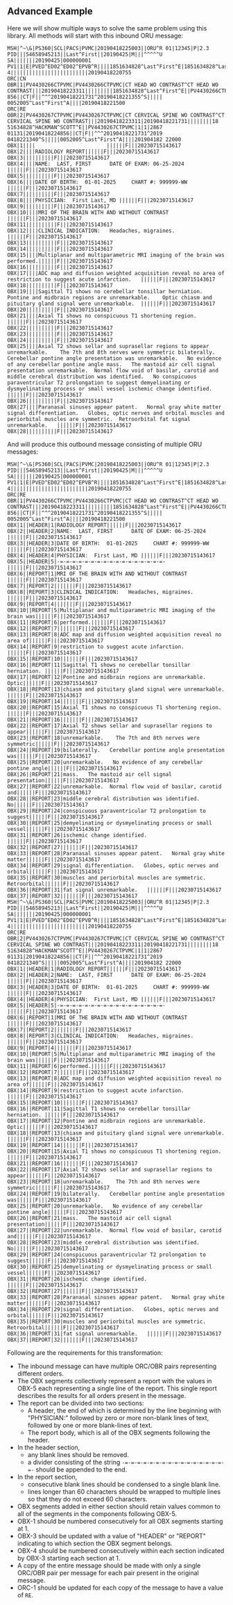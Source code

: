 ## Advanced Example
Here we will show multiple ways to solve the same problem using this library.
All methods will start with this inbound ORU message:

```
MSH|^~\&|PS360|SCL|PACS|PVMC|20190418225003||ORU^R 01|12345|P|2.3
PID|||54658945213||Last^First||20190425|M|||^^^^^U SA|||||||20190425|000000001
PV1|1|E|PVED^ED02^ED02^EPVB^R||||1851634828^Last^First^E|1851634828^Last^First^E||1|||||||||37014421 4|||||||||||||||||||||||||20190418220755
ORC|CN
OBR|1|PV4430266CTPVMC|PV4430266CTPVMC|CT HEAD WO CONTRAST^CT HEAD WO CONTRAST|||20190418223311|||||||||1851634828^Last^First^E||PV4430266CTPVMC|1|1|286701130|20190418224 856||CT|F||^^^20190418221731^20190418221355^S||||| 0052005^Last^First^A||||20190418221500
ORC|RE
OBR|2|PV4430267CTPVMC|PV4430267CTPVMC|CT CERVICAL SPINE WO CONTRAST^CT CERVICAL SPINE WO CONTRAST|||20190418223311|20190418221731||||||||18 51634828^HACKMAN^SCOTT^E||PV4430267CTPVMC|1|1|2867 01131|20190418224856||CT|F||^^^20190418221731^2019 0418221340^S|||||0052005^Last^First^A||||201904182 22000
OBX|1||||						||||||F|||20230715143617
OBX|2||||RADIOLOGY REPORT||||||F|||20230715143617
OBX|3||||||||||F|||20230715143617
OBX|4||||NAME:  LAST, FIRST      DATE OF EXAM: 06-25-2024 ||||||F|||20230715143617
OBX|5||||||||||F|||20230715143617
OBX|6||||DATE OF BIRTH:  01-01-2025     CHART #: 999999-WW ||||||F|||20230715143617
OBX|7||||||||||F|||20230715143617
OBX|8||||PHYSICIAN:  First Last, MD ||||||F|||20230715143617
OBX|9||||||||||F|||20230715143617
OBX|10||||MRI OF THE BRAIN WITH AND WITHOUT CONTRAST ||||||F|||20230715143617
OBX|11||||||||||F|||20230715143617
OBX|12||||CLINICAL INDICATION:   Headaches, migraines.  ||||||F|||20230715143617
OBX|13||||||||||F|||20230715143617
OBX|14||||||||||F|||20230715143617
OBX|15||||Multiplanar and multiparametric MRI imaging of the brain was performed.||||||F|||20230715143617
OBX|16||||||||||F|||20230715143617
OBX|17||||ADC map and diffusion weighted acquisition reveal no area of restriction to suggest acute infarction.   ||||||F|||20230715143617
OBX|18||||||||||F|||20230715143617
OBX|19||||Sagittal T1 shows no cerebellar tonsillar herniation.  Pontine and midbrain regions are unremarkable.    Optic chiasm and pituitary gland signal were unremarkable.  ||||||F|||20230715143617
OBX|20||||||||||F|||20230715143617
OBX|21||||Axial T1 shows no conspicuous T1 shortening region.   ||||||F|||20230715143617
OBX|22||||||||||F|||20230715143617
OBX|23||||||||||F|||20230715143617
OBX|24||||||||||F|||20230715143617
OBX|25||||Axial T2 shows sellar and suprasellar regions to appear unremarkable.    The 7th and 8th nerves were symmetric bilaterally.   Cerebellar pontine angle presentation was unremarkable.   No evidence of any cerebellar pontine angle mass.   The mastoid air cell signal presentation unremarkable.  Normal flow void of basilar, carotid and middle cerebral distribution was identified.   No conspicuous paraventricular T2 prolongation to suggest demyelinating or dysmyelinating process or small vessel ischemic change identified.   ||||||F|||20230715143617
OBX|26||||||||||F|||20230715143617
OBX|27||||Paranasal sinuses appear patent.   Normal gray white matter signal differentiation.   Globes, optic nerves and orbital muscles and periorbital muscles are symmetric.  Retroorbital fat signal unremarkable.   ||||||F|||20230715143617
OBX|28||||||||||F|||20230715143617

```

And will produce this outbound message consisting of multiple ORU messages:

```
MSH|^~\&|PS360|SCL|PACS|PVMC|20190418225003||ORU^R 01|12345|P|2.3
PID|||54658945213||Last^First||20190425|M|||^^^^^U SA|||||||20190425|000000001
PV1|1|E|PVED^ED02^ED02^EPVB^R||||1851634828^Last^First^E|1851634828^Last^First^E||1|||||||||37014421 4|||||||||||||||||||||||||20190418220755
ORC|RE
OBR|1|PV4430266CTPVMC|PV4430266CTPVMC|CT HEAD WO CONTRAST^CT HEAD WO CONTRAST|||20190418223311|||||||||1851634828^Last^First^E||PV4430266CTPVMC|1|1|286701130|20190418224 856||CT|F||^^^20190418221731^20190418221355^S||||| 0052005^Last^First^A||||20190418221500
OBX|1||HEADER|1|RADIOLOGY REPORT||||||F|||20230715143617
OBX|2||HEADER|2|NAME:  LAST, FIRST      DATE OF EXAM: 06-25-2024 ||||||F|||20230715143617
OBX|3||HEADER|3|DATE OF BIRTH:  01-01-2025     CHART #: 999999-WW ||||||F|||20230715143617
OBX|4||HEADER|4|PHYSICIAN:  First Last, MD ||||||F|||20230715143617
OBX|5||HEADER|5|-=-=-=-=-=-=-=-=-=-=-=-=-=-=-=-=-=-||||||F|||20230715143617
OBX|6||REPORT|1|MRI OF THE BRAIN WITH AND WITHOUT CONTRAST ||||||F|||20230715143617
OBX|7||REPORT|2|||||||F|||20230715143617
OBX|8||REPORT|3|CLINICAL INDICATION:   Headaches, migraines.  ||||||F|||20230715143617
OBX|9||REPORT|4|||||||F|||20230715143617
OBX|10||REPORT|5|Multiplanar and multiparametric MRI imaging of the brain was||||||F|||20230715143617
OBX|11||REPORT|6|performed.||||||F|||20230715143617
OBX|12||REPORT|7|||||||F|||20230715143617
OBX|13||REPORT|8|ADC map and diffusion weighted acquisition reveal no area of||||||F|||20230715143617
OBX|14||REPORT|9|restriction to suggest acute infarction.   ||||||F|||20230715143617
OBX|15||REPORT|10|||||||F|||20230715143617
OBX|16||REPORT|11|Sagittal T1 shows no cerebellar tonsillar herniation. ||||||F|||20230715143617
OBX|17||REPORT|12|Pontine and midbrain regions are unremarkable.    Optic||||||F|||20230715143617
OBX|18||REPORT|13|chiasm and pituitary gland signal were unremarkable.  ||||||F|||20230715143617
OBX|19||REPORT|14|||||||F|||20230715143617
OBX|20||REPORT|15|Axial T1 shows no conspicuous T1 shortening region.   ||||||F|||20230715143617
OBX|21||REPORT|16|||||||F|||20230715143617
OBX|22||REPORT|17|Axial T2 shows sellar and suprasellar regions to appear||||||F|||20230715143617
OBX|23||REPORT|18|unremarkable.    The 7th and 8th nerves were symmetric||||||F|||20230715143617
OBX|24||REPORT|19|bilaterally.   Cerebellar pontine angle presentation was||||||F|||20230715143617
OBX|25||REPORT|20|unremarkable.   No evidence of any cerebellar pontine angle||||||F|||20230715143617
OBX|26||REPORT|21|mass.   The mastoid air cell signal presentation||||||F|||20230715143617
OBX|27||REPORT|22|unremarkable.  Normal flow void of basilar, carotid and||||||F|||20230715143617
OBX|28||REPORT|23|middle cerebral distribution was identified.   No||||||F|||20230715143617
OBX|29||REPORT|24|conspicuous paraventricular T2 prolongation to suggest||||||F|||20230715143617
OBX|30||REPORT|25|demyelinating or dysmyelinating process or small vessel||||||F|||20230715143617
OBX|31||REPORT|26|ischemic change identified.   ||||||F|||20230715143617
OBX|32||REPORT|27|||||||F|||20230715143617
OBX|33||REPORT|28|Paranasal sinuses appear patent.   Normal gray white matter||||||F|||20230715143617
OBX|34||REPORT|29|signal differentiation.   Globes, optic nerves and orbital||||||F|||20230715143617
OBX|35||REPORT|30|muscles and periorbital muscles are symmetric.  Retroorbital||||||F|||20230715143617
OBX|36||REPORT|31|fat signal unremarkable.   ||||||F|||20230715143617
OBX|37||REPORT|32|||||||F|||20230715143617
MSH|^~\&|PS360|SCL|PACS|PVMC|20190418225003||ORU^R 01|12345|P|2.3
PID|||54658945213||Last^First||20190425|M|||^^^^^U SA|||||||20190425|000000001
PV1|1|E|PVED^ED02^ED02^EPVB^R||||1851634828^Last^First^E|1851634828^Last^First^E||1|||||||||37014421 4|||||||||||||||||||||||||20190418220755
ORC|RE
OBR|2|PV4430267CTPVMC|PV4430267CTPVMC|CT CERVICAL SPINE WO CONTRAST^CT CERVICAL SPINE WO CONTRAST|||20190418223311|20190418221731||||||||18 51634828^HACKMAN^SCOTT^E||PV4430267CTPVMC|1|1|2867 01131|20190418224856||CT|F||^^^20190418221731^2019 0418221340^S|||||0052005^Last^First^A||||201904182 22000
OBX|1||HEADER|1|RADIOLOGY REPORT||||||F|||20230715143617
OBX|2||HEADER|2|NAME:  LAST, FIRST      DATE OF EXAM: 06-25-2024 ||||||F|||20230715143617
OBX|3||HEADER|3|DATE OF BIRTH:  01-01-2025     CHART #: 999999-WW ||||||F|||20230715143617
OBX|4||HEADER|4|PHYSICIAN:  First Last, MD ||||||F|||20230715143617
OBX|5||HEADER|5|-=-=-=-=-=-=-=-=-=-=-=-=-=-=-=-=-=-||||||F|||20230715143617
OBX|6||REPORT|1|MRI OF THE BRAIN WITH AND WITHOUT CONTRAST ||||||F|||20230715143617
OBX|7||REPORT|2|||||||F|||20230715143617
OBX|8||REPORT|3|CLINICAL INDICATION:   Headaches, migraines.  ||||||F|||20230715143617
OBX|9||REPORT|4|||||||F|||20230715143617
OBX|10||REPORT|5|Multiplanar and multiparametric MRI imaging of the brain was||||||F|||20230715143617
OBX|11||REPORT|6|performed.||||||F|||20230715143617
OBX|12||REPORT|7|||||||F|||20230715143617
OBX|13||REPORT|8|ADC map and diffusion weighted acquisition reveal no area of||||||F|||20230715143617
OBX|14||REPORT|9|restriction to suggest acute infarction.   ||||||F|||20230715143617
OBX|15||REPORT|10|||||||F|||20230715143617
OBX|16||REPORT|11|Sagittal T1 shows no cerebellar tonsillar herniation. ||||||F|||20230715143617
OBX|17||REPORT|12|Pontine and midbrain regions are unremarkable.    Optic||||||F|||20230715143617
OBX|18||REPORT|13|chiasm and pituitary gland signal were unremarkable.  ||||||F|||20230715143617
OBX|19||REPORT|14|||||||F|||20230715143617
OBX|20||REPORT|15|Axial T1 shows no conspicuous T1 shortening region.   ||||||F|||20230715143617
OBX|21||REPORT|16|||||||F|||20230715143617
OBX|22||REPORT|17|Axial T2 shows sellar and suprasellar regions to appear||||||F|||20230715143617
OBX|23||REPORT|18|unremarkable.    The 7th and 8th nerves were symmetric||||||F|||20230715143617
OBX|24||REPORT|19|bilaterally.   Cerebellar pontine angle presentation was||||||F|||20230715143617
OBX|25||REPORT|20|unremarkable.   No evidence of any cerebellar pontine angle||||||F|||20230715143617
OBX|26||REPORT|21|mass.   The mastoid air cell signal presentation||||||F|||20230715143617
OBX|27||REPORT|22|unremarkable.  Normal flow void of basilar, carotid and||||||F|||20230715143617
OBX|28||REPORT|23|middle cerebral distribution was identified.   No||||||F|||20230715143617
OBX|29||REPORT|24|conspicuous paraventricular T2 prolongation to suggest||||||F|||20230715143617
OBX|30||REPORT|25|demyelinating or dysmyelinating process or small vessel||||||F|||20230715143617
OBX|31||REPORT|26|ischemic change identified.   ||||||F|||20230715143617
OBX|32||REPORT|27|||||||F|||20230715143617
OBX|33||REPORT|28|Paranasal sinuses appear patent.   Normal gray white matter||||||F|||20230715143617
OBX|34||REPORT|29|signal differentiation.   Globes, optic nerves and orbital||||||F|||20230715143617
OBX|35||REPORT|30|muscles and periorbital muscles are symmetric.  Retroorbital||||||F|||20230715143617
OBX|36||REPORT|31|fat signal unremarkable.   ||||||F|||20230715143617
OBX|37||REPORT|32|||||||F|||20230715143617
```

Following are the requirements for this transformation:
- The inbound message can have multiple ORC/OBR pairs representing different
   orders.
- The OBX segments collectively represent a report with the values in OBX-5
  each representing a single line of the report. This single report describes
  the results for all orders present in the message.
- The report can be divided into two sections:
  - A header, the end of which is determined by the line beginning with
    "PHYSICIAN:" followed by zero or more non-blank lines of text, followed by
    one or more blank-lines of text.
  - The report body, which is all of the OBX segments following the header.
- In the header section,
  - any blank lines should be removed.
  - a divider consisting of the string `-=-=-=-=-=-=-=-=-=-=-=-=-=-=-=-=-=-`
    should be appended to the end.
- In the report section,
  - consecutive blank lines should be condensed to a single blank line.
  - lines longer than 60 characters should be wrapped to multiple lines so that
    they do not exceed 60 characters.
- OBX segments added in either section should retain values common to all of
  the segments in the components following OBX-5.
- OBX-1 should be numbered consecutively for all OBX segments starting at 1.
- OBX-3 should be updated with a value of "HEADER" or "REPORT" indicating to
  which section the OBX segment belongs.
- OBX-4 should be numbered consecutively within each section indicated by OBX-3
  starting each section at 1.
- A copy of the entire message should be made with only a single ORC/OBR pair
  per message for each pair present in the original message.
- ORC-1 should be updated for each copy of the message to have a value of `RE`.
